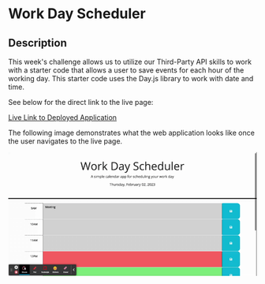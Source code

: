 # Work Day Scheduler

## Description

This week's challenge allows us to utilize our Third-Party API skills to work with a starter code that allows a user to save events for each hour of the working day. This starter code uses the Day.js library to work with date and time.  

See below for the direct link to the live page:

[Live Link to Deployed Application](https://linhntran.github.io/work-day-scheduler/)

The following image demonstrates what the web application looks like once the user navigates to the live page. 

![A preview of homepage.](./assets/images/preview.gif)